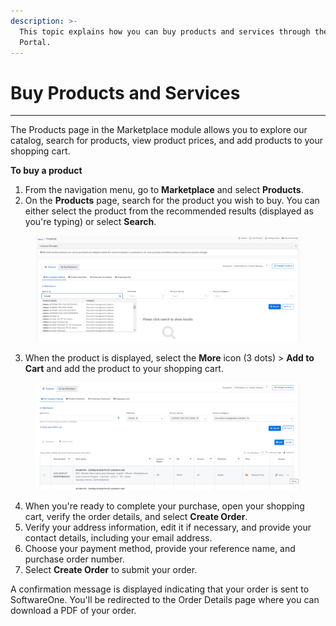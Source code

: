 ```yaml
---
description: >-
  This topic explains how you can buy products and services through the Client
  Portal.
---
```


# Buy Products and Services

***

The Products page in the Marketplace module allows you to explore our catalog, search for products, view product prices, and add products to your shopping cart.&#x20;

**To buy a product**

1. From the navigation menu, go to **Marketplace** and select **Products**.
2. On the **Products** page, search for the product you wish to buy. You can either select the product from the recommended results (displayed as you're typing) or select **Search**.&#x20;

<div data-full-width="true">

<figure><img src="../../.gitbook/assets/image (3) (1) (1) (1) (1) (1) (1) (1) (1) (1) (1) (1).png" alt="" width="563"><figcaption></figcaption></figure>

</div>

3. When the product is displayed, select the **More** icon (3 dots) > **Add to Cart** and add the product to your shopping cart.&#x20;

<figure><img src="../../.gitbook/assets/image (6) (1) (1) (1) (1) (1) (1) (1) (1) (1) (1).png" alt="" width="563"><figcaption></figcaption></figure>

4. When you're ready to complete your purchase, open your shopping cart, verify the order details, and select **Create Order**.
5. Verify your address information, edit it if necessary, and provide your contact details, including your email address.
6. Choose your payment method, provide your reference name, and purchase order number.
7. Select **Create Order** to submit your order.

A confirmation message is displayed indicating that your order is sent to SoftwareOne. You'll be redirected to the Order Details page where you can download a PDF of your order.
